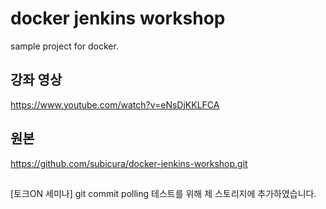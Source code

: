 # docker jenkins workshop

sample project for docker.


## 강좌 영상
https://www.youtube.com/watch?v=eNsDjKKLFCA

## 원본 
https://github.com/subicura/docker-jenkins-workshop.git

## 
[토크ON 세미나] git commit polling 테스트를 위해 제 스토리지에 추가하였습니다.
 

